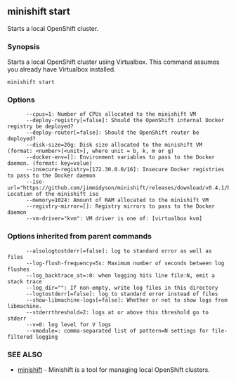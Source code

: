 ## minishift start

Starts a local OpenShift cluster.

### Synopsis


Starts a local OpenShift cluster using Virtualbox. This command
assumes you already have Virtualbox installed.

```
minishift start
```

### Options

```
      --cpus=1: Number of CPUs allocated to the minishift VM
      --deploy-registry[=false]: Should the OpenShift internal Docker registry be deployed?
      --deploy-router[=false]: Should the OpenShift router be deployed?
      --disk-size=20g: Disk size allocated to the minishift VM (format: <number>[<unit>], where unit = b, k, m or g)
      --docker-env=[]: Environment variables to pass to the Docker daemon. (format: key=value)
      --insecure-registry=[172.30.0.0/16]: Insecure Docker registries to pass to the Docker daemon
      --iso-url="https://github.com/jimmidyson/minishift/releases/download/v0.4.1/boot2docker.iso": Location of the minishift iso
      --memory=1024: Amount of RAM allocated to the minishift VM
      --registry-mirror=[]: Registry mirrors to pass to the Docker daemon
      --vm-driver="kvm": VM driver is one of: [virtualbox kvm]
```

### Options inherited from parent commands

```
      --alsologtostderr[=false]: log to standard error as well as files
      --log-flush-frequency=5s: Maximum number of seconds between log flushes
      --log_backtrace_at=:0: when logging hits line file:N, emit a stack trace
      --log_dir="": If non-empty, write log files in this directory
      --logtostderr[=false]: log to standard error instead of files
      --show-libmachine-logs[=false]: Whether or not to show logs from libmachine.
      --stderrthreshold=2: logs at or above this threshold go to stderr
      --v=0: log level for V logs
      --vmodule=: comma-separated list of pattern=N settings for file-filtered logging
```

### SEE ALSO
* [minishift](minishift.md)	 - Minishift is a tool for managing local OpenShift clusters.

